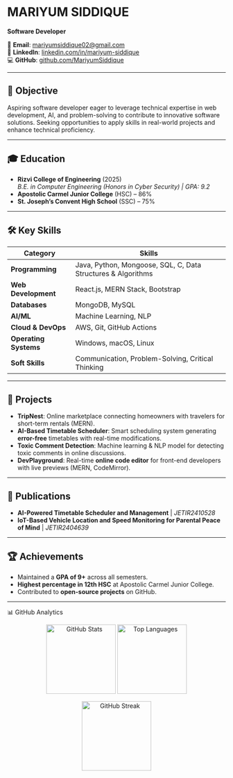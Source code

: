 # **MARIYUM SIDDIQUE**  
**Software Developer**  

📩 **Email**: [mariyumsiddique02@gmail.com](mailto:mariyumsiddique02@gmail.com)  
🔗 **LinkedIn**: [linkedin.com/in/mariyum-siddique](https://www.linkedin.com/in/mariyum-siddique)  
💻 **GitHub**: [github.com/MariyumSiddique](https://github.com/MariyumSiddique)  

---

## **🎯 Objective**  
Aspiring software developer eager to leverage technical expertise in web development, AI, and problem-solving to contribute to innovative software solutions. Seeking opportunities to apply skills in real-world projects and enhance technical proficiency.  

---

## **🎓 Education**  
- **Rizvi College of Engineering** (2025)  
  *B.E. in Computer Engineering (Honors in Cyber Security) | GPA: 9.2*  
- **Apostolic Carmel Junior College** (HSC) – 86%  
- **St. Joseph’s Convent High School** (SSC) – 75%  

---

## **🛠 Key Skills**  

| **Category**            | **Skills**                                             |
|------------------------|------------------------------------------------------|
| **Programming**        | Java, Python, Mongoose, SQL, C, Data Structures & Algorithms |
| **Web Development**    | React.js, MERN Stack, Bootstrap                       |
| **Databases**         | MongoDB, MySQL                                       |
| **AI/ML**             | Machine Learning, NLP          |
| **Cloud & DevOps**    | AWS, Git, GitHub Actions                      |
| **Operating Systems** | Windows, macOS, Linux                                |
| **Soft Skills**       | Communication, Problem-Solving, Critical Thinking     |

---

## **🚀 Projects**  
- **TripNest**: Online marketplace connecting homeowners with travelers for short-term rentals (MERN).  
- **AI-Based Timetable Scheduler**: Smart scheduling system generating **error-free** timetables with real-time modifications.  
- **Toxic Comment Detection**: Machine learning & NLP model for detecting toxic comments in online discussions.  
- **DevPlayground**: Real-time **online code editor** for front-end developers with live previews (MERN, CodeMirror).  

---

## **📜 Publications**  
- **AI-Powered Timetable Scheduler and Management** | *JETIR2410528*  
- **IoT-Based Vehicle Location and Speed Monitoring for Parental Peace of Mind** | *JETIR2404639*  

---

## **🏆 Achievements**  
- Maintained a **GPA of 9+** across all semesters.  
- **Highest percentage in 12th HSC** at Apostolic Carmel Junior College.  
- Contributed to **open-source projects** on GitHub.  

---

📊 GitHub Analytics 
<p align="center"> <img src="https://github-readme-stats.vercel.app/api?username=MariyumSiddique&show_icons=true&theme=radical" alt="GitHub Stats" height="160"/> <img src="https://github-readme-stats.vercel.app/api/top-langs/?username=MariyumSiddique&layout=compact&theme=radical" alt="Top Languages" height="160"/> </p> <p align="center"> <img src="https://github-readme-streak-stats.herokuapp.com/?user=MariyumSiddique&theme=radical" alt="GitHub Streak" height="160"/> </p>
